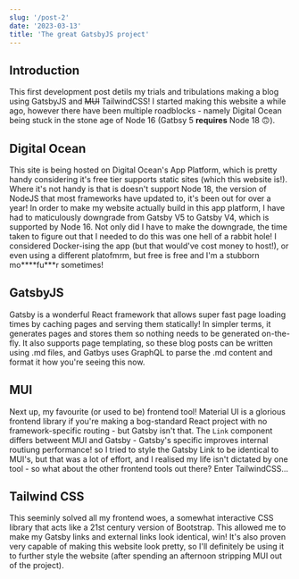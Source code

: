 ```yaml
---
slug: '/post-2'
date: '2023-03-13'
title: 'The great GatsbyJS project'
---
```


## Introduction

This first development post detils my trials and tribulations making a blog using GatsbyJS and ~~MUI~~ TailwindCSS! I started making this website a while ago, however there have been multiple roadblocks - namely Digital Ocean being stuck in the stone age of Node 16 (Gatbsy 5 **requires** Node 18 &#x1f643;).

## Digital Ocean

This site is being hosted on Digital Ocean's App Platform, which is pretty handy considering it's free tier supports static sites (which this website is!). Where it's not handy is that is doesn't support Node 18, the version of NodeJS that most frameworks have updated to, it's been out for over a year! In order to make my website actually build in this app platform, I have had to maticulously downgrade from Gatsby V5 to Gatsby V4, which is supported by Node 16. Not only did I have to make the downgrade, the time taken to figure out that I needed to do this was one hell of a rabbit hole! I considered Docker-ising the app (but that would've cost money to host!), or even using a different platofmrm, but free is free and I'm a stubborn mo\*\*\*\*fu\*\*\*r sometimes!

## GatsbyJS

Gatsby is a wonderful React framework that allows super fast page loading times by caching pages and serving them statically! In simpler terms, it generates pages and stores them so nothing needs to be generated on-the-fly. It also supports page templating, so these blog posts can be written using .md files, and Gatbys uses GraphQL to parse the .md content and format it how you're seeing this now.

## MUI

Next up, my favourite (or used to be) frontend tool! Material UI is a glorious frontend library if you're making a bog-standard React project with no framework-specific routing - but Gatsby isn't that. The `Link` component differs betweent MUI and Gatsby - Gatsby's specific improves internal routiung performance! so I tried to style the Gatsby Link to be identical to MUI's, but that was a lot of effort, and I realised my life isn't dictated by one tool - so what about the other frontend tools out there? Enter TailwindCSS...

## Tailwind CSS

This seeminly solved all my frontend woes, a somewhat interactive CSS library that acts like a 21st century version of Bootstrap. This allowed me to make my Gatsby links and external links look identical, win! It's also proven very capable of making this website look pretty, so I'll definitely be using it to further style the website (after spending an afternoon stripping MUI out of the project).
